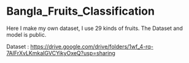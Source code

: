 # Bangla_Fruits_Classification

Here I make my own dataset, I use 29 kinds of fruits. 
The Dataset and model is public.

Dataset : https://drive.google.com/drive/folders/1wf_4-rq-7AIFrXvLKmkaIGVCYikyOxeQ?usp=sharing
